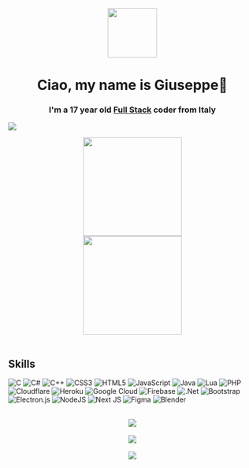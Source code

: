 <div align="center">
<img src="https://media0.giphy.com/media/HwBlFQZFcAoUcPHZdX/giphy.gif?cid=790b76114c1a51694f091e71f9e2c6e38d8c271869c16701&rid=giphy.gif&ct=s" align="center" height="" width="100" />
</div>  
  

# <div align="center">Ciao, my name is Giuseppe🥰</div>  
  

### <div align="center">I'm a 17 year old [Full Stack](https://www.w3schools.com/whatis/whatis_fullstack.asp) coder from Italy</div>
![](https://github-readme-stats.vercel.app/api/top-langs/?username=GiuseppeAlreadyTaken&theme=nord&hide_border=true&include_all_commits=true&count_private=true&layout=compact)
  

<div align="center">
<img src="https://github-readme-stats.vercel.app/api/top-langs/?username=GiuseppeAlreadyTaken&theme=nord&hide_border=true&include_all_commits=true&count_private=true&layout=compact" align="center" height="" width="200" />
</div>  

<div align="center">
<img src="https://media3.giphy.com/media/WoWm8YzFQJg5i/giphy.gif?cid=ecf05e474990vk6koc311iteootptpx78o5own6e3i9p07ol&rid=giphy.gif&ct=g" align="center" height="" width="200" />
</div>  


<br/>  


## Skills
![C](https://img.shields.io/badge/c-%2300599C.svg?style=flat&logo=c&logoColor=white) ![C#](https://img.shields.io/badge/c%23-%23239120.svg?style=flat&logo=c-sharp&logoColor=white) ![C++](https://img.shields.io/badge/c++-%2300599C.svg?style=flat&logo=c%2B%2B&logoColor=white) ![CSS3](https://img.shields.io/badge/css3-%231572B6.svg?style=flat&logo=css3&logoColor=white) ![HTML5](https://img.shields.io/badge/html5-%23E34F26.svg?style=flat&logo=html5&logoColor=white) ![JavaScript](https://img.shields.io/badge/javascript-%23323330.svg?style=flat&logo=javascript&logoColor=%23F7DF1E) ![Java](https://img.shields.io/badge/java-%23ED8B00.svg?style=flat&logo=java&logoColor=white) ![Lua](https://img.shields.io/badge/lua-%232C2D72.svg?style=flat&logo=lua&logoColor=white) ![PHP](https://img.shields.io/badge/php-%23777BB4.svg?style=flat&logo=php&logoColor=white) ![Cloudflare](https://img.shields.io/badge/Cloudflare-F38020?style=flat&logo=Cloudflare&logoColor=white) ![Heroku](https://img.shields.io/badge/heroku-%23430098.svg?style=flat&logo=heroku&logoColor=white) ![Google Cloud](https://img.shields.io/badge/Google%20Cloud-%234285F4.svg?style=flat&logo=google-cloud&logoColor=white) ![Firebase](https://img.shields.io/badge/firebase-%23039BE5.svg?style=flat&logo=firebase) ![.Net](https://img.shields.io/badge/.NET-5C2D91?style=flat&logo=.net&logoColor=white) ![Bootstrap](https://img.shields.io/badge/bootstrap-%23563D7C.svg?style=flat&logo=bootstrap&logoColor=white) ![Electron.js](https://img.shields.io/badge/Electron-191970?style=flat&logo=Electron&logoColor=white) ![NodeJS](https://img.shields.io/badge/node.js-6DA55F?style=flat&logo=node.js&logoColor=white) ![Next JS](https://img.shields.io/badge/Next-black?style=flat&logo=next.js&logoColor=white) 	![Figma](https://img.shields.io/badge/figma-%23F24E1E.svg?style=flat&logo=figma&logoColor=white) ![Blender](https://img.shields.io/badge/blender-%23F5792A.svg?style=flat&logo=blender&logoColor=white)
  
  
<br/>  


<div align="center"><img src="https://spotify-github-profile.vercel.app/api/view?uid=zokoa7u84sji77eo7d2uy9x28&cover_image=true&theme=novatorem&show_offline=false&background_color=000000&bar_color=bf94ff&bar_color_cover=false" /></div>  

<br/>  

<div align="center">
<img src="https://komarev.com/ghpvc/?username=GiuseppeAlreadyTaken&&style=flat-square" align="center" />
</div>  
  

<br/>  

<div align="center">
            <a href="https://www.buymeacoffee.com/GiuseppeIsTaken" target="_blank" style="display: inline-block;">
                <img
                    src="https://img.shields.io/badge/Donate-Buy%20Me%20A%20Coffee-orange.svg?style=flat-square&logo=buymeacoffee" 
                    align="center"
                />
            </a></div>
